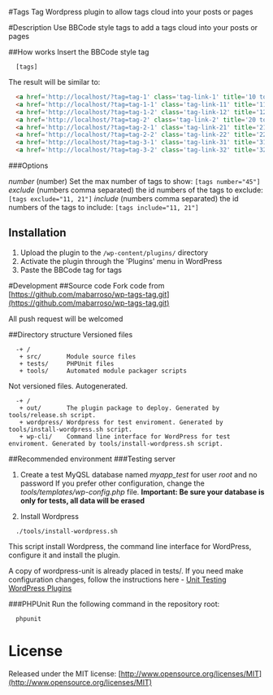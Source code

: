 #Tags Tag
  Wordpress plugin to allow tags cloud into your posts or pages

#Description
  Use BBCode style tags to add a tags cloud into your posts or pages

##How works
  Insert the BBCode style tag
```
  [tags]
```

  The result will be similar to:
```html
  <a href='http://localhost/?tag=tag-1' class='tag-link-1' title='10 topics' style='font-size: 8pt;'>tag 1</a>
  <a href='http://localhost/?tag=tag-1-1' class='tag-link-11' title='11 topics' style='font-size: 9.1666666666667pt;'>tag 1.1</a>
  <a href='http://localhost/?tag=tag-1-2' class='tag-link-12' title='12 topics' style='font-size: 10.041666666667pt;'>tag 1.2</a>
  <a href='http://localhost/?tag=tag-2' class='tag-link-2' title='20 topics' style='font-size: 16.166666666667pt;'>tag 2</a>
  <a href='http://localhost/?tag=tag-2-1' class='tag-link-21' title='21 topics' style='font-size: 16.75pt;'>tag 2.1</a>
  <a href='http://localhost/?tag=tag-2-2' class='tag-link-22' title='22 topics' style='font-size: 17.333333333333pt;'>tag 2.2</a>
  <a href='http://localhost/?tag=tag-3-1' class='tag-link-31' title='31 topics' style='font-size: 21.708333333333pt;'>tag 3.1</a>
  <a href='http://localhost/?tag=tag-3-2' class='tag-link-32' title='32 topics' style='font-size: 22pt;'>tag 3.2</a>
```

###Options

  *number* (number) Set the max number of tags to show: ```[tags number="45"]```
  *exclude* (numbers comma separated) the id numbers of the tags to exclude: ```[tags exclude="11, 21"]```
  *include* (numbers comma separated) the id numbers of the tags to include: ```[tags include="11, 21"]```

## Installation
1. Upload the plugin to the `/wp-content/plugins/` directory
2. Activate the plugin through the 'Plugins' menu in WordPress
3. Paste the BBCode tag for tags

#Development
##Source code
  Fork code from [https://github.com/mabarroso/wp-tags-tag.git](https://github.com/mabarroso/wp-tags-tag.git)

  All push request will be welcomed

##Directory structure
  Versioned files
```
  -+ /
   + src/       Module source files
   + tests/     PHPUnit files
   + tools/     Automated module packager scripts
```

  Not versioned files. Autogenerated.
```
  -+ /
   + out/       The plugin package to deploy. Generated by tools/release.sh script.
   + wordpress/ Wordpress for test enviroment. Generated by tools/install-wordpress.sh script.
   + wp-cli/    Command line interface for WordPress for test enviroment. Generated by tools/install-wordpress.sh script.
```

##Recommended environment
###Testing server
1. Create a test MyQSL database named *myapp_test* for user *root* and no password
  If you prefer other configuration, change the *tools/templates/wp-config.php* file.
  **Important: Be sure your database is only for tests, all data will be erased**

2. Install Wordpress

```shell
  ./tools/install-wordpress.sh
```
  This script install Wordpress, the command line interface for WordPress, configure it and install the plugin.

  A copy of wordpress-unit is already placed in tests/. If you need make configuration changes, follow the instructions here - [Unit Testing WordPress Plugins](http://stackoverflow.com/questions/9138215/unit-testing-wordpress-plugins)

###PHPUnit
  Run the following command in the repository root:

```shell
  phpunit
```

# License
  Released under the MIT license: [http://www.opensource.org/licenses/MIT](http://www.opensource.org/licenses/MIT)
